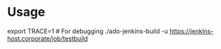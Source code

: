 # Usage

export TRACE=1 # For debugging
./ado-jenkins-build -u https://jenkins-host.corporate/job/testbuild

